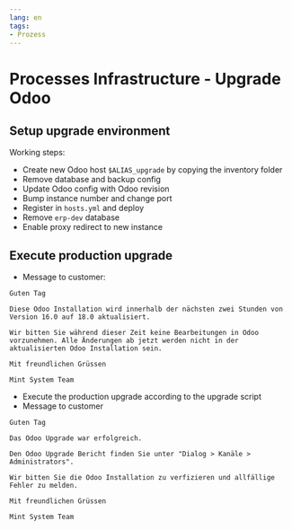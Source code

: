 ```yaml
---
lang: en
tags:
- Prozess
---
```

# Processes Infrastructure - Upgrade Odoo

## Setup upgrade environment

Working steps:

* Create new Odoo host `$ALIAS_upgrade` by copying the inventory folder
* Remove database and backup config
* Update Odoo config with Odoo revision
* Bump instance number and change port
* Register in `hosts.yml` and deploy
* Remove `erp-dev` database
* Enable proxy redirect to new instance

## Execute production upgrade

* Message to customer:

```
Guten Tag

Diese Odoo Installation wird innerhalb der nächsten zwei Stunden von Version 16.0 auf 18.0 aktualisiert.

Wir bitten Sie während dieser Zeit keine Bearbeitungen in Odoo vorzunehmen. Alle Änderungen ab jetzt werden nicht in der aktualisierten Odoo Installation sein.

Mit freundlichen Grüssen

Mint System Team
```

* Execute the production upgrade according to the upgrade script
* Message to customer

```
Guten Tag

Das Odoo Upgrade war erfolgreich.

Den Odoo Upgrade Bericht finden Sie unter "Dialog > Kanäle > Administrators".

Wir bitten Sie die Odoo Installation zu verfizieren und allfällige Fehler zu melden.

Mit freundlichen Grüssen

Mint System Team
```